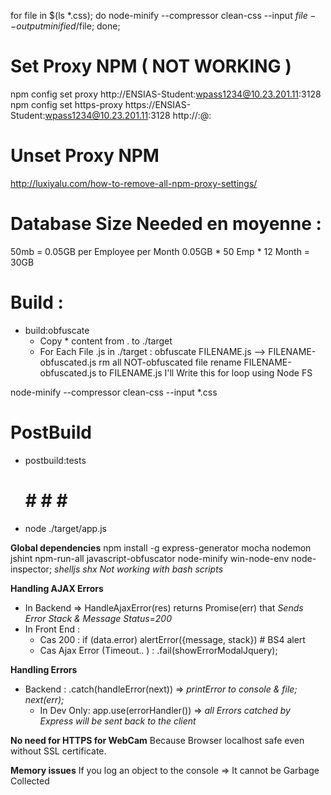 for file in $(ls *.css); do  node-minify --compressor clean-css --input $file --output minified/$file; done;

# Set Proxy NPM ( NOT WORKING )
npm config set proxy http://ENSIAS-Student:wpass1234@10.23.201.11:3128
npm config set https-proxy https://ENSIAS-Student:wpass1234@10.23.201.11:3128 http://<username>:<password>@<proxy-server-url>:<port>
# Unset Proxy NPM
http://luxiyalu.com/how-to-remove-all-npm-proxy-settings/

# Database Size Needed en moyenne :
50mb = 0.05GB per Employee per Month
0.05GB * 50 Emp * 12 Month = 30GB

# Build :
- build:obfuscate
    - Copy * content from . to ./target
    - For Each File .js in ./target :
        obfuscate FILENAME.js --> FILENAME-obfuscated.js
        rm all NOT-obfuscated file
        rename FILENAME-obfuscated.js to FILENAME.js
I'll Write this for loop using Node FS

node-minify --compressor clean-css --input *.css 
# PostBuild
- postbuild:tests 
    # # # # #
- node ./target/app.js


**Global dependencies**
npm install -g express-generator mocha nodemon jshint npm-run-all javascript-obfuscator node-minify win-node-env node-inspector; *shelljs shx Not working with bash scripts*

**Handling AJAX Errors**
- In Backend => HandleAjaxError(res) returns Promise(err) that *Sends Error Stack & Message Status=200*
- In Front End :
    - Cas 200 : if (data.error) alertError({message, stack}) # BS4 alert
    - Cas Ajax Error (Timeout.. ) : .fail(showErrorModalJquery);

**Handling Errors**
- Backend : .catch(handleError(next)) => *printError to console & file; next(err);*
    - In Dev Only: app.use(errorHandler()) => *all Errors catched by Express will be sent back to the client*

**No need for HTTPS for WebCam** Because Browser localhost safe even without SSL certificate.


**Memory issues**
If you log an object to the console => It cannot be Garbage Collected
